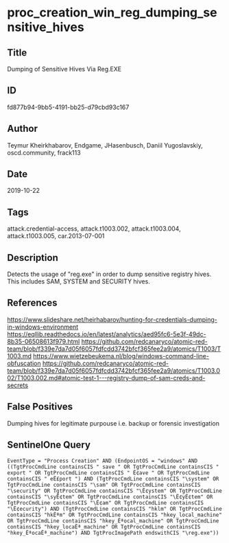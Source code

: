 # proc_creation_win_reg_dumping_sensitive_hives

## Title
Dumping of Sensitive Hives Via Reg.EXE

## ID
fd877b94-9bb5-4191-bb25-d79cbd93c167

## Author
Teymur Kheirkhabarov, Endgame, JHasenbusch, Daniil Yugoslavskiy, oscd.community, frack113

## Date
2019-10-22

## Tags
attack.credential-access, attack.t1003.002, attack.t1003.004, attack.t1003.005, car.2013-07-001

## Description
Detects the usage of "reg.exe" in order to dump sensitive registry hives. This includes SAM, SYSTEM and SECURITY hives.

## References
https://www.slideshare.net/heirhabarov/hunting-for-credentials-dumping-in-windows-environment
https://eqllib.readthedocs.io/en/latest/analytics/aed95fc6-5e3f-49dc-8b35-06508613f979.html
https://github.com/redcanaryco/atomic-red-team/blob/f339e7da7d05f6057fdfcdd3742bfcf365fee2a9/atomics/T1003/T1003.md
https://www.wietzebeukema.nl/blog/windows-command-line-obfuscation
https://github.com/redcanaryco/atomic-red-team/blob/f339e7da7d05f6057fdfcdd3742bfcf365fee2a9/atomics/T1003.002/T1003.002.md#atomic-test-1---registry-dump-of-sam-creds-and-secrets

## False Positives
Dumping hives for legitimate purpouse i.e. backup or forensic investigation

## SentinelOne Query
```
EventType = "Process Creation" AND (EndpointOS = "windows" AND ((TgtProcCmdLine containsCIS " save " OR TgtProcCmdLine containsCIS " export " OR TgtProcCmdLine containsCIS " Ë¢ave " OR TgtProcCmdLine containsCIS " eË£port ") AND (TgtProcCmdLine containsCIS "\system" OR TgtProcCmdLine containsCIS "\sam" OR TgtProcCmdLine containsCIS "\security" OR TgtProcCmdLine containsCIS "\Ë¢ystem" OR TgtProcCmdLine containsCIS "\syË¢tem" OR TgtProcCmdLine containsCIS "\Ë¢yË¢tem" OR TgtProcCmdLine containsCIS "\Ë¢am" OR TgtProcCmdLine containsCIS "\Ë¢ecurity") AND (TgtProcCmdLine containsCIS "hklm" OR TgtProcCmdLine containsCIS "hkËªm" OR TgtProcCmdLine containsCIS "hkey_local_machine" OR TgtProcCmdLine containsCIS "hkey_Ëªocal_machine" OR TgtProcCmdLine containsCIS "hkey_locaËª_machine" OR TgtProcCmdLine containsCIS "hkey_ËªocaËª_machine") AND TgtProcImagePath endswithCIS "\reg.exe"))

```
